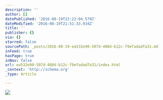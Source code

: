 ```yaml
---
description: ''
author: []
datePublished: '2016-08-19T22:22:04.579Z'
dateModified: '2016-08-19T21:51:33.934Z'
title: ''
publisher: {}
via: {}
starred: false
sourcePath: _posts/2016-08-19-ea532e90-507d-408d-b12c-f9efadadfa31.md
inFeed: true
hasPage: true
inNav: false
url: ea532e90-507d-408d-b12c-f9efadadfa31/index.html
_context: 'http://schema.org'
_type: Article

---
```

![](https://the-grid-user-content.s3-us-west-2.amazonaws.com/0c78d8c1-6405-4c65-8ab2-305cd819dde1.jpg)